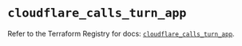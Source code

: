 # `cloudflare_calls_turn_app`

Refer to the Terraform Registry for docs: [`cloudflare_calls_turn_app`](https://registry.terraform.io/providers/cloudflare/cloudflare/5.11.0/docs/resources/calls_turn_app).
